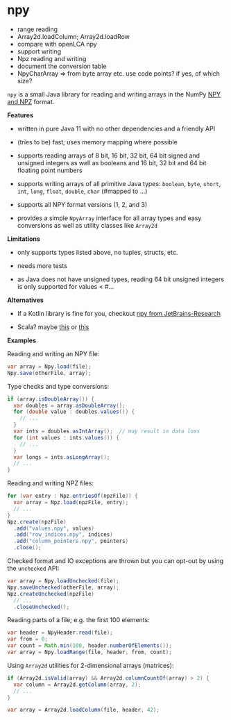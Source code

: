 # npy

* range reading
* Array2d.loadColumn; Array2d.loadRow  
* compare with openLCA npy  
* support writing
* Npz reading and writing  
* document the conversion table
* NpyCharArray => from byte array etc. use code points? if yes, of which size? 

`npy` is a small Java library for reading and writing arrays in the NumPy 
[NPY and NPZ](https://numpy.org/devdocs/reference/generated/numpy.lib.format.html) format.

__Features__

* written in pure Java 11 with no other dependencies and a friendly API

* (tries to be) fast; uses memory mapping where possible

* supports reading arrays of 8 bit, 16 bit, 32 bit, 64 bit signed and unsigned integers as well as booleans and 16 bit, 32 bit and 64 bit floating point numbers

* supports writing arrays of all primitive Java types: `boolean`, `byte`, `short`, `int`, `long`, `float`, `double`, `char` (#mapped to ...)

* supports all NPY format versions (1, 2, and 3)

* provides a simple `NpyArray` interface for all array types and easy conversions as well as utility classes like `Array2d`



__Limitations__

* only supports types listed above, no tuples, structs, etc.

* needs more tests

* as Java does not have unsigned types, reading 64 bit unsigned integers is only supported for values < #...



__Alternatives__

* If a Kotlin library is fine for you, checkout [npy from JetBrains-Research](https://github.com/JetBrains-Research/npy)

* Scala? maybe [this](https://github.com/priimak/scala-data) or [this](https://github.com/indix/ml2npy)



__Examples__

Reading and writing an NPY file:

```java
var array = Npy.load(file);
Npy.save(otherFile, array);
```

Type checks and type conversions:

```java
if (array.isDoubleArray()) {
  var doubles = array.asDoubleArray();
  for (double value : doubles.values()) {
    // ...    
  }
  var ints = doubles.asIntArray();  // may result in data loss
  for (int values : ints.values()) {
    // ...
  }
  var longs = ints.asLongArray();
  // ...
}
```

Reading and writing NPZ files:

```java
for (var entry : Npz.entriesOf(npzFile)) {
  var array = Npz.load(npzFile, entry);
  // ...
}
Npz.create(npzFile)
  .add("values.npy", values)
  .add("row_indices.npy", indices)
  .add("column_pointers.npy", pointers)
  .close();
```

Checked format and IO exceptions are thrown but you can opt-out by using the `unchecked` API:

```java
var array = Npy.loadUnchecked(file);
Npy.saveUnchecked(otherFile, array);
Npz.createUnchecked(npzFile)
  // ...
  .closeUnchecked();
```

Reading parts of a file; e.g. the first 100 elements:

```java
var header = NpyHeader.read(file);
var from = 0;
var count = Math.min(100, header.numberOfElements());
var array = Npy.loadRange(file, header, from, count);
```

 Using `Array2d` utilities for 2-dimensional arrays (matrices):

```java
if (Array2d.isValid(array) && Array2d.columnCountOf(array) > 2) {
  var column = Array2d.getColumn(array, 2);
  // ...  
}

var array = Array2d.loadColumn(file, header, 42);
```
